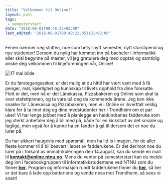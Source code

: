 ```yaml
---
title: "Velkommen til Online!"
layout: post
tags: 
 - semesterstart
date: "2018-08-01T00:46:25+02:00"
last_edited: "2018-08-01T00:48:22.853101+02:00"
---
```

Ferien nærmer seg slutten, noe som betyr nytt semester, nytt storstipend og nye studenter! Dersom du nylig har kommet inn på bachelor i informatikk eller skal begynne på master, vil jeg gratulere deg med opptak og samtidig ønske deg velkommen til linjeforeningen vår, Online!

![17 mai bilde](https://online.ntnu.no/media/images/responsive/02f7017b-0ec6-4423-a97f-7abc63375112.jpeg)

Er du førstegangssøker, er det mulig at du hittil har vært vant med å få penger, mat, kjærlighet og kunnskap til livets opphold fra dine foresatte. Flott er det, men nå er det Lånekassa, Pizzabakeren og Online som skal ta over stafettpinnen, og ta vare på deg de kommende årene. Jeg kan ikke snakke for Lånekassa og Pizzabakeren, men vi i Online er ihvertfall veldig klare for å ta imot deg og dine medstudenter her i Trondheim om et par uker! Vi har lenge jobbet med å planlegge en heidundranes fadderuke som jeg sterkt anbefaler deg å bli med på, både for en kickstart av det sosiale og faglige, men også for å kunne ha en fadder å gå til dersom det er noe du lurer på. 

Du har sikkert haugevis med spørsmål, men ha litt is i magen, for de aller fleste kommer til å bli besvart i løpet av fadderukene. Er det derimot noe du lurer på i forkant av immatrikuleringen den 14.august, kan du sende en mail til **kontakt@online.ntnu.no**. Mens du venter på semesterstart kan du melde deg inn i facebookgruppen til informatikkstudentene ved NTNU som du finner **[her](https://www.facebook.com/groups/1547182375336132/)**. Program og informasjon rundt fadderukene finner du **[her](https://online.ntnu.no/splash/)**, så her er det bare å lade opp batteriene og vende nesa mot Trondheim, så sees vi snart!